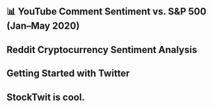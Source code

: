 ## 📊 YouTube Comment Sentiment vs. S&P 500 (Jan–May 2020)
## Reddit Cryptocurrency Sentiment Analysis
## Getting Started with Twitter
## StockTwit is cool.